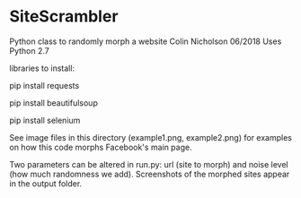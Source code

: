 # SiteScrambler
Python class to randomly morph a website
Colin Nicholson
06/2018
Uses Python 2.7

libraries to install:

pip install requests

pip install beautifulsoup

pip install selenium

See image files in this directory (example1.png, example2.png) for examples on how this code morphs Facebook's main page.

Two parameters can be altered in run.py: url (site to morph) and noise level (how much randomness we add).  Screenshots of the morphed sites appear in the output folder.
